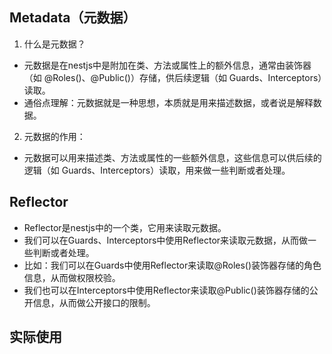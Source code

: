 ## Metadata（元数据）
1. 什么是元数据？
- 元数据是在nestjs中是附加在类、方法或属性上的额外信息，通常由装饰器（如 @Roles()、@Public()）存储，供后续逻辑（如 Guards、Interceptors）读取。
- 通俗点理解：元数据就是一种思想，本质就是用来描述数据，或者说是解释数据。
  
2. 元数据的作用：
- 元数据可以用来描述类、方法或属性的一些额外信息，这些信息可以供后续的逻辑（如 Guards、Interceptors）读取，用来做一些判断或者处理。

## Reflector
- Reflector是nestjs中的一个类，它用来读取元数据。
- 我们可以在Guards、Interceptors中使用Reflector来读取元数据，从而做一些判断或者处理。
- 比如：我们可以在Guards中使用Reflector来读取@Roles()装饰器存储的角色信息，从而做权限校验。
- 我们也可以在Interceptors中使用Reflector来读取@Public()装饰器存储的公开信息，从而做公开接口的限制。

## 实际使用
